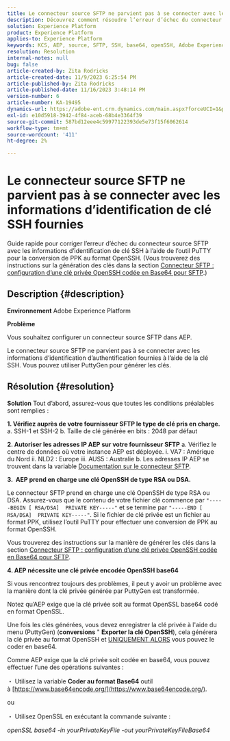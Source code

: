 ```yaml
---
title: Le connecteur source SFTP ne parvient pas à se connecter avec les informations d’identification de clé SSH fournies
description: Découvrez comment résoudre l’erreur d’échec du connecteur source SFTP avec la clé SSH.
solution: Experience Platform
product: Experience Platform
applies-to: Experience Platform
keywords: KCS, AEP, source, SFTP, SSH, base64, openSSH, Adobe Experience Platform, dépannage, connecteur, échec de connexion, informations d’identification de clé SSH
resolution: Resolution
internal-notes: null
bug: false
article-created-by: Zita Rodricks
article-created-date: 11/9/2023 6:25:54 PM
article-published-by: Zita Rodricks
article-published-date: 11/16/2023 3:48:14 PM
version-number: 6
article-number: KA-19495
dynamics-url: https://adobe-ent.crm.dynamics.com/main.aspx?forceUCI=1&pagetype=entityrecord&etn=knowledgearticle&id=1b71a96a-2d7f-ee11-8179-6045bd006793
exl-id: e10d5918-3942-4f84-aceb-68b4e3364f39
source-git-commit: 587bd12eee4c59977122393de5e73f15f6062614
workflow-type: tm+mt
source-wordcount: '411'
ht-degree: 2%

---
```


# Le connecteur source SFTP ne parvient pas à se connecter avec les informations d’identification de clé SSH fournies


Guide rapide pour corriger l’erreur d’échec du connecteur source SFTP avec les informations d’identification de clé SSH à l’aide de l’outil PuTTY pour la conversion de PPK au format OpenSSH. (Vous trouverez des instructions sur la génération des clés dans la section [Connecteur SFTP : configuration d’une clé privée OpenSSH codée en Base64 pour SFTP](https://experienceleague.adobe.com/docs/experience-platform/sources/connectors/cloud-storage/sftp.html#set-up-a-base64-encoded-openssh-private-key-for-sftp).)

## Description {#description}


<b>Environnement</b>
Adobe Experience Platform

<b>Problème</b>

Vous souhaitez configurer un connecteur source SFTP dans AEP.

Le connecteur source SFTP ne parvient pas à se connecter avec les informations d’identification d’authentification fournies à l’aide de la clé SSH. Vous pouvez utiliser PuttyGen pour générer les clés.


## Résolution {#resolution}


<b>Solution</b>
Tout d’abord, assurez-vous que toutes les conditions préalables sont remplies :

<b>1. Vérifiez auprès de votre fournisseur SFTP le type de clé pris en charge.</b>
a. SSH-1 et SSH-2 b. Taille de clé générée en bits : 2048 par défaut

<b>2. Autoriser les adresses IP AEP sur votre fournisseur SFTP</b>
a. Vérifiez le centre de données où votre instance AEP est déployée.
i. VA7 : Amérique du Nord ii. NLD2 : Europe iii. AUS5 : Australie b. Les adresses IP AEP se trouvent dans la variable [Documentation sur le connecteur SFTP](https://experienceleague.adobe.com/docs/experience-platform/sources/connectors/cloud-storage/sftp.html).



<b>3.  AEP prend en charge une clé OpenSSH de type RSA ou DSA.</b>

Le connecteur SFTP prend en charge une clé OpenSSH de type RSA ou DSA. Assurez-vous que le contenu de votre fichier clé commence par `"-----BEGIN [ RSA/DSA]  PRIVATE KEY-----"` et se termine par `"-----END [ RSA/DSA]  PRIVATE KEY-----"`. Si le fichier de clé privée est un fichier au format PPK, utilisez l’outil PuTTY pour effectuer une conversion de PPK au format OpenSSH.

Vous trouverez des instructions sur la manière de générer les clés dans la section [Connecteur SFTP : configuration d’une clé privée OpenSSH codée en Base64 pour SFTP](https://experienceleague.adobe.com/docs/experience-platform/sources/connectors/cloud-storage/sftp.html#set-up-a-base64-encoded-openssh-private-key-for-sftp).



<b>4. AEP nécessite une clé privée encodée OpenSSH base64 </b>



Si vous rencontrez toujours des problèmes, il peut y avoir un problème avec la manière dont la clé privée générée par PuttyGen est transformée.

Notez qu’AEP exige que la clé privée soit au format OpenSSL base64 codé en format OpenSSL.

Une fois les clés générées, vous devez enregistrer la clé privée à l&#39;aide du menu (PuttyGen) (<b>conversions</b> &quot; <b>Exporter la clé OpenSSH</b>), cela générera la clé privée au format OpenSSH et <u>UNIQUEMENT ALORS</u> vous pouvez le coder en base64.

Comme AEP exige que la clé privée soit codée en base64, vous pouvez effectuer l’une des opérations suivantes :

・ Utilisez la variable <b>Coder au format Base64</b> outil à [https://www.base64encode.org/](https://www.base64encode.org/).

ou

・ Utilisez OpenSSL en exécutant la commande suivante :

*openSSL base64 -in yourPrivateKeyFile -out yourPrivateKeyFileBase64*
